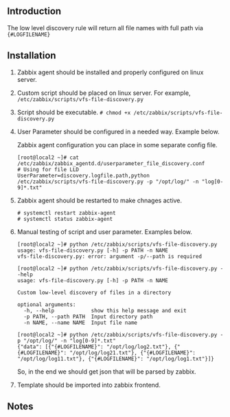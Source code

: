 ## Introduction
The low level discovery rule will return all file names with full path via `{#LOGFILENAME}`

## Installation
1. Zabbix agent should be installed and properly configured on linux server.
1. Custom script should be placed on linux server. 
   For example, `/etc/zabbix/scripts/vfs-file-discovery.py`
1. Script should be executable. 
   `# chmod +x /etc/zabbix/scripts/vfs-file-discovery.py`
1. User Parameter should be configured in a needed way. Example below. 

   Zabbix agent configuration you can place in some separate config file.
   ```
   [root@local2 ~]# cat /etc/zabbix/zabbix_agentd.d/userparameter_file_discovery.conf
   # Using for file LLD
   UserParameter=discovery.logfile.path,python /etc/zabbix/scripts/vfs-file-discovery.py -p "/opt/log/" -n "log[0-9]*.txt"
   ```

1. Zabbix agent should be restarted to make chnages active.
   ```
   # systemctl restart zabbix-agent
   # systemctl status zabbix-agent
   ```

1. Manual testing of script and user parameter. Examples below.
   ```
   [root@local2 ~]# python /etc/zabbix/scripts/vfs-file-discovery.py
   usage: vfs-file-discovery.py [-h] -p PATH -n NAME
   vfs-file-discovery.py: error: argument -p/--path is required
   ```
   
   ```
   [root@local2 ~]# python /etc/zabbix/scripts/vfs-file-discovery.py --help
   usage: vfs-file-discovery.py [-h] -p PATH -n NAME

   Custom low-level discovery of files in a directory

   optional arguments:
     -h, --help            show this help message and exit
     -p PATH, --path PATH  Input directory path
     -n NAME, --name NAME  Input file name
   ```

   ```
   [root@local2 ~]# python /etc/zabbix/scripts/vfs-file-discovery.py -p "/opt/log/" -n "log[0-9]*.txt"
   {"data": [{"{#LOGFILENAME}": "/opt/log/log2.txt"}, {"{#LOGFILENAME}": "/opt/log/log21.txt"}, {"{#LOGFILENAME}": "/opt/log/log11.txt"}, {"{#LOGFILENAME}": "/opt/log/log1.txt"}]}
   ```
   
   So, in the end we should get json that will be parsed by zabbix.

1. Template should be imported into zabbix frontend.

## Notes

